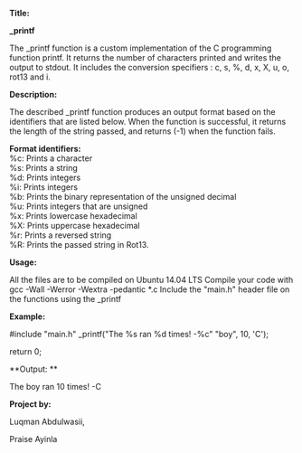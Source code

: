 **Title:**

**_printf**

The _printf function is a custom implementation of the C programming function printf. It returns the number of characters printed and writes the output to stdout. It includes the conversion specifiers : c, s, %, d, x, X, u, o, rot13 and i.

**Description:**

The described _printf function produces an output format based on the identifiers that are listed below. When the function is successful, it returns the length of the string passed, and returns (-1) when the function fails.

**Format identifiers:**   
%c: Prints a character    
%s: Prints a string   
%d: Prints integers   
%i: Prints integers   
%b: Prints the binary representation of the unsigned decimal    
%u: Prints integers that are unsigned   
%x: Prints lowercase hexadecimal  
%X: Prints uppercase hexadecimal  
%r: Prints a reversed string  
%R: Prints the passed string in Rot13.		

**Usage:**

All the files are to be compiled on Ubuntu 14.04 LTS
Compile your code with gcc -Wall -Werror -Wextra -pedantic *.c
Include the "main.h" header file on the functions using the _printf

**Example:**

#include "main.h"
_printf("The %s ran %d times! -%c" "boy", 10, 'C');

return 0;

**Output: **

The boy ran 10 times! -C

**Project by:**

Luqman Abdulwasii,

Praise Ayinla
